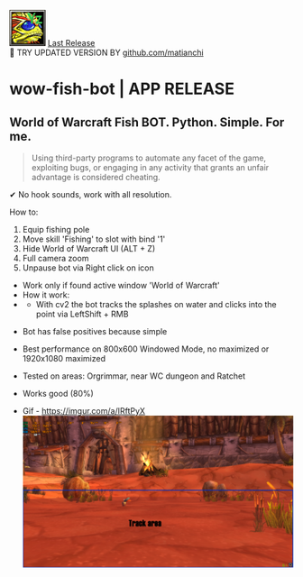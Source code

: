 ![alt text](resources/wow-fish-bot.png) [Last Release](https://github.com/YECHEZ/wow-fish-bot/releases/latest) <br />
🔄 TRY UPDATED VERSION BY [github.com/matianchi](https://github.com/matianchi/wow-fish-bot)
# wow-fish-bot | APP RELEASE
## World of Warcraft Fish BOT. Python. Simple. For me.
> Using third-party programs to automate any facet of the game, exploiting bugs, or engaging in any activity that grants an unfair advantage is considered cheating.

✔ No hook sounds, work with all resolution.

How to:
1. Equip fishing pole
2. Move skill 'Fishing' to slot with bind '1'
3. Hide World of Warcraft UI (ALT + Z)
4. Full camera zoom
5. Unpause bot via Right click on icon

- Work only if found active window 'World of Warcraft'
- How it work: 
- - With cv2 the bot tracks the splashes on water and clicks into the point via LeftShift + RMB
* Bot has false positives because simple
- Best performance on 800x600 Windowed Mode, no maximized
or 1920x1080 maximized

- Tested on areas: Orgrimmar, near WC dungeon and Ratchet
- Works good (80%)
- Gif - https://imgur.com/a/IRftPyX
![alt text](resources/wow-fish-bot-area.png)
